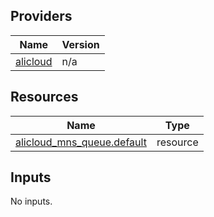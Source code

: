 <!-- BEGIN_TF_DOCS -->
## Providers

| Name | Version |
|------|---------|
| <a name="provider_alicloud"></a> [alicloud](#provider\_alicloud) | n/a |

## Resources

| Name | Type |
|------|------|
| [alicloud_mns_queue.default](https://registry.terraform.io/providers/hashicorp/alicloud/latest/docs/resources/mns_queue) | resource |

## Inputs

No inputs.
<!-- END_TF_DOCS -->    